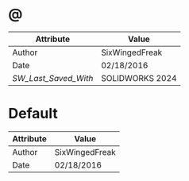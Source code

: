# @
| Attribute | Value |
| ---  | ---     |
| Author | SixWingedFreak |
| Date | 02/18/2016 |
| _SW_Last_Saved_With_ | SOLIDWORKS 2024 |
# Default
| Attribute | Value |
| ---  | ---     |
| Author | SixWingedFreak |
| Date | 02/18/2016 |
